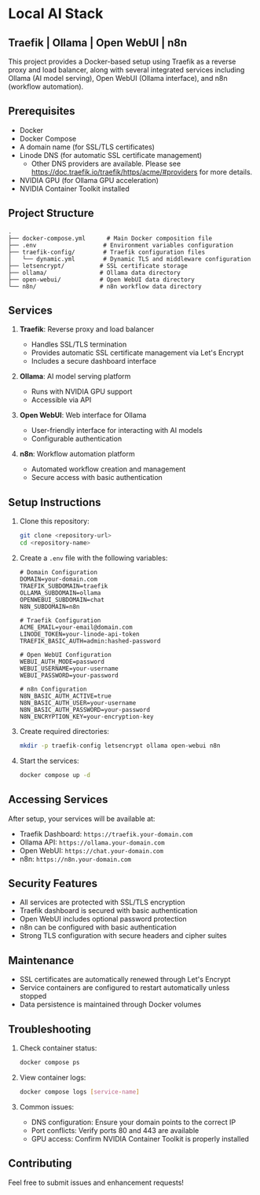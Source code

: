 # Local AI Stack
## Traefik | Ollama | Open WebUI | n8n

This project provides a Docker-based setup using Traefik as a reverse proxy and load balancer, along with several integrated services including Ollama (AI model serving), Open WebUI (Ollama interface), and n8n (workflow automation).

## Prerequisites

- Docker
- Docker Compose
- A domain name (for SSL/TLS certificates)
- Linode DNS (for automatic SSL certificate management)
    - Other DNS providers are available. Please see https://doc.traefik.io/traefik/https/acme/#providers for more details.
- NVIDIA GPU (for Ollama GPU acceleration)
- NVIDIA Container Toolkit installed

## Project Structure

```
.
├── docker-compose.yml      # Main Docker composition file
├── .env                   # Environment variables configuration
├── traefik-config/        # Traefik configuration files
│   └── dynamic.yml        # Dynamic TLS and middleware configuration
├── letsencrypt/          # SSL certificate storage
├── ollama/               # Ollama data directory
├── open-webui/           # Open WebUI data directory
└── n8n/                  # n8n workflow data directory
```

## Services

1. **Traefik**: Reverse proxy and load balancer
   - Handles SSL/TLS termination
   - Provides automatic SSL certificate management via Let's Encrypt
   - Includes a secure dashboard interface

2. **Ollama**: AI model serving platform
   - Runs with NVIDIA GPU support
   - Accessible via API

3. **Open WebUI**: Web interface for Ollama
   - User-friendly interface for interacting with AI models
   - Configurable authentication

4. **n8n**: Workflow automation platform
   - Automated workflow creation and management
   - Secure access with basic authentication

## Setup Instructions

1. Clone this repository:
   ```bash
   git clone <repository-url>
   cd <repository-name>
   ```

2. Create a `.env` file with the following variables:
   ```
   # Domain Configuration
   DOMAIN=your-domain.com
   TRAEFIK_SUBDOMAIN=traefik
   OLLAMA_SUBDOMAIN=ollama
   OPENWEBUI_SUBDOMAIN=chat
   N8N_SUBDOMAIN=n8n

   # Traefik Configuration
   ACME_EMAIL=your-email@domain.com
   LINODE_TOKEN=your-linode-api-token
   TRAEFIK_BASIC_AUTH=admin:hashed-password

   # Open WebUI Configuration
   WEBUI_AUTH_MODE=password
   WEBUI_USERNAME=your-username
   WEBUI_PASSWORD=your-password

   # n8n Configuration
   N8N_BASIC_AUTH_ACTIVE=true
   N8N_BASIC_AUTH_USER=your-username
   N8N_BASIC_AUTH_PASSWORD=your-password
   N8N_ENCRYPTION_KEY=your-encryption-key
   ```

3. Create required directories:
   ```bash
   mkdir -p traefik-config letsencrypt ollama open-webui n8n
   ```

4. Start the services:
   ```bash
   docker compose up -d
   ```

## Accessing Services

After setup, your services will be available at:

- Traefik Dashboard: `https://traefik.your-domain.com`
- Ollama API: `https://ollama.your-domain.com`
- Open WebUI: `https://chat.your-domain.com`
- n8n: `https://n8n.your-domain.com`

## Security Features

- All services are protected with SSL/TLS encryption
- Traefik dashboard is secured with basic authentication
- Open WebUI includes optional password protection
- n8n can be configured with basic authentication
- Strong TLS configuration with secure headers and cipher suites

## Maintenance

- SSL certificates are automatically renewed through Let's Encrypt
- Service containers are configured to restart automatically unless stopped
- Data persistence is maintained through Docker volumes

## Troubleshooting

1. Check container status:
   ```bash
   docker compose ps
   ```

2. View container logs:
   ```bash
   docker compose logs [service-name]
   ```

3. Common issues:
   - DNS configuration: Ensure your domain points to the correct IP
   - Port conflicts: Verify ports 80 and 443 are available
   - GPU access: Confirm NVIDIA Container Toolkit is properly installed

## Contributing

Feel free to submit issues and enhancement requests!